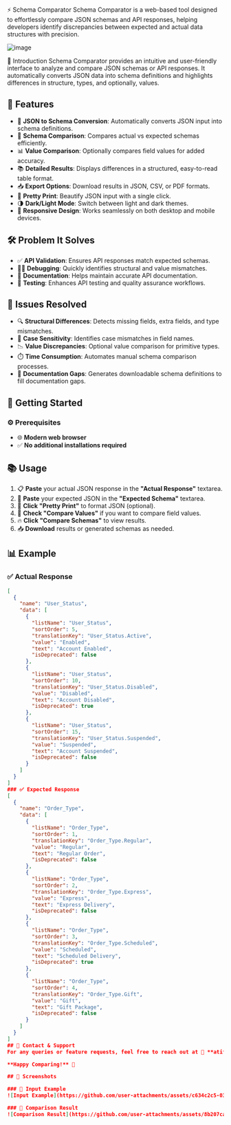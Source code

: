 ⚡️ Schema Comparator
Schema Comparator is a web-based tool designed to effortlessly compare JSON schemas and API responses, helping developers identify discrepancies between expected and actual data structures with precision.

![image](https://github.com/user-attachments/assets/f949a4d1-d852-44f4-9361-f02f227cbe99)


🎯 Introduction
Schema Comparator provides an intuitive and user-friendly interface to analyze and compare JSON schemas or API responses. It automatically converts JSON data into schema definitions and highlights differences in structure, types, and optionally, values.

## 🚀 Features  

- 🔄 **JSON to Schema Conversion**: Automatically converts JSON input into schema definitions.  
- 🔎 **Schema Comparison**: Compares actual vs expected schemas efficiently.  
- 📊 **Value Comparison**: Optionally compares field values for added accuracy.  
- 📚 **Detailed Results**: Displays differences in a structured, easy-to-read table format.  
- 📥 **Export Options**: Download results in JSON, CSV, or PDF formats.  
- 🎨 **Pretty Print**: Beautify JSON input with a single click.  
- 🌗 **Dark/Light Mode**: Switch between light and dark themes.  
- 📱 **Responsive Design**: Works seamlessly on both desktop and mobile devices.

## 🛠️ Problem It Solves  
- ✅ **API Validation**: Ensures API responses match expected schemas.  
- 🕵️‍♂️ **Debugging**: Quickly identifies structural and value mismatches.  
- 📖 **Documentation**: Helps maintain accurate API documentation.  
- 🧪 **Testing**: Enhances API testing and quality assurance workflows.  

## 🧩 Issues Resolved  
- 🔍 **Structural Differences**: Detects missing fields, extra fields, and type mismatches.  
- 🔡 **Case Sensitivity**: Identifies case mismatches in field names.  
- 📉 **Value Discrepancies**: Optional value comparison for primitive types.  
- ⏱️ **Time Consumption**: Automates manual schema comparison processes.  
- 📄 **Documentation Gaps**: Generates downloadable schema definitions to fill documentation gaps.  

## 🚦 Getting Started  

### ⚙️ Prerequisites  
- 🌐 **Modern web browser**  
- ✅ **No additional installations required**  

## 📚 Usage  
1. 📋 **Paste** your actual JSON response in the **"Actual Response"** textarea.  
2. 📝 **Paste** your expected JSON in the **"Expected Schema"** textarea.  
3. 🎨 **Click "Pretty Print"** to format JSON (optional).  
4. 🔎 **Check "Compare Values"** if you want to compare field values.  
5. 🔥 **Click "Compare Schemas"** to view results.  
6. 📥 **Download** results or generated schemas as needed.  

## 📊 Example 
### ✅ Actual Response  
```json
[
  {
    "name": "User_Status",
    "data": [
      {
        "listName": "User_Status",
        "sortOrder": 5,
        "translationKey": "User_Status.Active",
        "value": "Enabled",
        "text": "Account Enabled",
        "isDeprecated": false
      },
      {
        "listName": "User_Status",
        "sortOrder": 10,
        "translationKey": "User_Status.Disabled",
        "value": "Disabled",
        "text": "Account Disabled",
        "isDeprecated": true
      },
      {
        "listName": "User_Status",
        "sortOrder": 15,
        "translationKey": "User_Status.Suspended",
        "value": "Suspended",
        "text": "Account Suspended",
        "isDeprecated": false
      }
    ]
  }
]
### ✅ Expected Response  
[
  {
    "name": "Order_Type",
    "data": [
      {
        "listName": "Order_Type",
        "sortOrder": 1,
        "translationKey": "Order_Type.Regular",
        "value": "Regular",
        "text": "Regular Order",
        "isDeprecated": false
      },
      {
        "listName": "Order_Type",
        "sortOrder": 2,
        "translationKey": "Order_Type.Express",
        "value": "Express",
        "text": "Express Delivery",
        "isDeprecated": false
      },
      {
        "listName": "Order_Type",
        "sortOrder": 3,
        "translationKey": "Order_Type.Scheduled",
        "value": "Scheduled",
        "text": "Scheduled Delivery",
        "isDeprecated": true
      },
      {
        "listName": "Order_Type",
        "sortOrder": 4,
        "translationKey": "Order_Type.Gift",
        "value": "Gift",
        "text": "Gift Package",
        "isDeprecated": false
      }
    ]
  }
]
## 📧 Contact & Support  
For any queries or feature requests, feel free to reach out at 📩 **atifrnkhan@gmail.com**.  

**Happy Comparing!** 🎉  

## 📸 Screenshots  

### 📍 Input Example  
![Input Example](https://github.com/user-attachments/assets/c634c2c5-0390-4549-b562-8b6618fd27b2)  

### 📍 Comparison Result  
![Comparison Result](https://github.com/user-attachments/assets/8b207cae-8e6a-42ea-b265-8ea0c1d5175d)  
